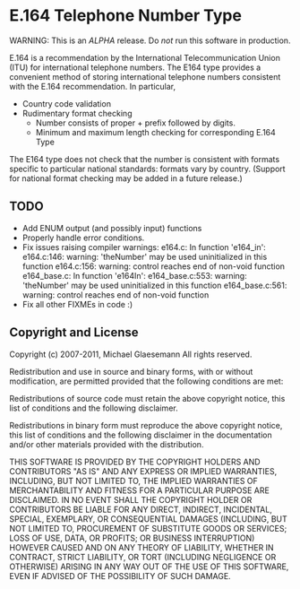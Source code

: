# E.164 Telephone Number Type

WARNING: This is an *ALPHA* release. Do *not* run this software in production.

E.164 is a recommendation by the International Telecommunication Union (ITU) for
international telephone numbers. The E164 type provides a convenient method of
storing international telephone numbers consistent with the E.164 recommendation.
In particular,
  * Country code validation
  * Rudimentary format checking
    - Number consists of proper + prefix followed by digits.
    - Minimum and maximum length checking for corresponding E.164 Type

The E164 type does not check that the number is consistent with formats specific
to particular national standards: formats vary by country. (Support for national
format checking may be added in a future release.)

## TODO

* Add ENUM output (and possibly input) functions
* Properly handle error conditions.
* Fix issues raising compiler warnings:
e164.c: In function 'e164_in':
e164.c:146: warning: 'theNumber' may be used uninitialized in this function
e164.c:156: warning: control reaches end of non-void function
e164_base.c: In function 'e164In':
e164_base.c:553: warning: 'theNumber' may be used uninitialized in this function
e164_base.c:561: warning: control reaches end of non-void function
* Fix all other FIXMEs in code :)

## Copyright and License
Copyright (c) 2007-2011, Michael Glaesemann
All rights reserved.

Redistribution and use in source and binary forms, with or without modification, are permitted provided that the following conditions are met:

Redistributions of source code must retain the above copyright notice, this list of conditions and the following disclaimer.

Redistributions in binary form must reproduce the above copyright notice, this list of conditions and the following disclaimer in the documentation and/or other materials provided with the distribution.

THIS SOFTWARE IS PROVIDED BY THE COPYRIGHT HOLDERS AND CONTRIBUTORS "AS IS" AND ANY EXPRESS OR IMPLIED WARRANTIES, INCLUDING, BUT NOT LIMITED TO, THE IMPLIED WARRANTIES OF MERCHANTABILITY AND FITNESS FOR A PARTICULAR PURPOSE ARE DISCLAIMED. IN NO EVENT SHALL THE COPYRIGHT HOLDER OR CONTRIBUTORS BE LIABLE FOR ANY DIRECT, INDIRECT, INCIDENTAL, SPECIAL, EXEMPLARY, OR CONSEQUENTIAL DAMAGES (INCLUDING, BUT NOT LIMITED TO, PROCUREMENT OF SUBSTITUTE GOODS OR SERVICES; LOSS OF USE, DATA, OR PROFITS; OR BUSINESS INTERRUPTION) HOWEVER CAUSED AND ON ANY THEORY OF LIABILITY, WHETHER IN CONTRACT, STRICT LIABILITY, OR TORT (INCLUDING NEGLIGENCE OR OTHERWISE) ARISING IN ANY WAY OUT OF THE USE OF THIS SOFTWARE, EVEN IF ADVISED OF THE POSSIBILITY OF SUCH DAMAGE.

